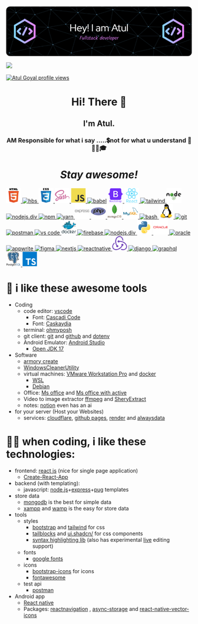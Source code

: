 <!-- banner -->

![Atugatran Banner](./img/github-header-image.png)
<!-- Profile View -->
![](https://komarev.com/ghpvc/?username=Atugatran&color=lightgrey)

[![Atul Goyal profile views](https://u8views.com/api/v1/github/profiles/96774108/views/day-week-month-total-count.svg)](https://u8views.com/github/atul22g8570)

<!-- tittle -->
<h1 align='center'> Hi! There 👋</h1>

<!-- Subtittle -->
<h2 align='center'>
I'm Atul.
</h2>
<h3 align='center'> AM Responsible for what i say .....💲not for what u understand 👑👑👑🎓</h3>
<h1 align='center'><i>Stay awesome!</i></h1>

<!-- FrontEnd -->
<!-- <h2 align="center">FrontEnd Tools</h2> -->
<p align="left"> 
  <!-- Html -->
  <a href="https://www.w3.org/html/" target="_blank" rel="noreferrer"> <img src="https://raw.githubusercontent.com/devicons/devicon/master/icons/html5/html5-original-wordmark.svg" alt="html5" width="40" height="40"/> </a>
  <!-- hbd -->
<a href="https://handlebarsjs.com/" target="_blank" rel="noreferrer"> <img src="https://www.svgrepo.com/show/353855/handlebars.svg" alt="hbs" width="40" height="40"/> </a>
   <!-- Css -->
 <a href="https://www.w3schools.com/css/" target="_blank" rel="noreferrer"> <img src="https://raw.githubusercontent.com/devicons/devicon/master/icons/css3/css3-original-wordmark.svg" alt="css3" width="40" height="40"/> </a>
  <!-- Sass -->
 <a href="https://sass-lang.com" target="_blank" rel="noreferrer"> <img src="https://raw.githubusercontent.com/devicons/devicon/master/icons/sass/sass-original.svg" alt="sass" width="40" height="40"/> </a>
   <!-- Javascript -->
   <a href="https://developer.mozilla.org/en-US/docs/Web/JavaScript" target="_blank" rel="noreferrer"> <img src="https://raw.githubusercontent.com/devicons/devicon/master/icons/javascript/javascript-original.svg" alt="javascript" width="40" height="40"/> </a> 
<!-- Babel -->
<a href="https://babeljs.io/" target="_blank" rel="noreferrer"> <img src="https://www.vectorlogo.zone/logos/babeljs/babeljs-icon.svg" alt="babel" width="40" height="40"/></a> 
 <!-- Bootstrap -->
 <a href="https://getbootstrap.com" target="_blank" rel="noreferrer"> <img src="https://raw.githubusercontent.com/devicons/devicon/master/icons/bootstrap/bootstrap-plain-wordmark.svg" alt="bootstrap" width="40" height="40"/> </a> 
 <!-- ReatJS -->
 <a href="https://reactjs.org/" target="_blank" rel="noreferrer"> <img src="https://raw.githubusercontent.com/devicons/devicon/master/icons/react/react-original-wordmark.svg" alt="react" width="40" height="40"/> </a> 
 <!-- TailWindCss -->
  <a href="https://tailwindcss.com/" target="_blank" rel="noreferrer"> <img src="https://www.vectorlogo.zone/logos/tailwindcss/tailwindcss-icon.svg" alt="tailwind" width="40" height="40"/> </a>
   <!-- NodeJS -->
<a href="https://nodejs.org" target="_blank" rel="noreferrer"> <img src="https://raw.githubusercontent.com/devicons/devicon/master/icons/nodejs/nodejs-original-wordmark.svg" alt="nodejs" width="40" height="40"/> </a> 
    <!-- Nodejs Dev -->
  <a href="https://nodejs.dev/en/" target="_blank" rel="noreferrer"> <img src="https://www.svgrepo.com/show/303266/nodejs-icon-logo.svg" alt="nodejs.div" width="40" height="40"/> </a>
    <!-- Npm -->
  <a href="https://www.npmjs.com/" target="_blank" rel="noreferrer"> <img src="https://www.svgrepo.com/show/354128/npm.svg" alt="npm" width="40" height="40"/> </a>
    <!-- Yarn -->
  <a href="https://yarnpkg.com/" target="_blank" rel="noreferrer"> <img src="https://www.svgrepo.com/show/374205/yarn.svg" alt="yarn" width="40" height="40"/> </a>
  <!--Express  -->
 <a href="https://expressjs.com" target="_blank" rel="noreferrer"> <img src="https://raw.githubusercontent.com/devicons/devicon/master/icons/express/express-original-wordmark.svg" alt="express" width="40" height="40"/> </a> 
<!-- Php -->
<a href="https://www.php.net" target="_blank" rel="noreferrer"> <img src="https://raw.githubusercontent.com/devicons/devicon/master/icons/php/php-original.svg" alt="php" width="40" height="40"/> </a> 
   <!-- MongoDB -->
   <a href="https://www.mongodb.com/try/download/community" target="_blank" rel="noreferrer"> <img src="https://raw.githubusercontent.com/devicons/devicon/master/icons/mongodb/mongodb-original-wordmark.svg" alt="mongodb" width="40" height="40"/> </a> 
   <!-- MySQL -->
   <a href="https://www.mysql.com/" target="_blank" rel="noreferrer"> <img src="https://raw.githubusercontent.com/devicons/devicon/master/icons/mysql/mysql-original-wordmark.svg" alt="mysql" width="40" height="40"/> </a>
<!-- Bash -->
 <a href="https://www.gnu.org/software/bash/" target="_blank" rel="noreferrer"> <img src="https://www.vectorlogo.zone/logos/gnu_bash/gnu_bash-icon.svg" alt="bash" width="40" height="40"/> </a> 
   <!-- Linux -->
   <a href="https://www.linux.org/" target="_blank" rel="noreferrer"> <img src="https://raw.githubusercontent.com/devicons/devicon/master/icons/linux/linux-original.svg" alt="linux" width="40" height="40"/> </a> 
 <!-- Git -->
  <a href="https://git-scm.com/" target="_blank" rel="noreferrer"> <img src="https://www.vectorlogo.zone/logos/git-scm/git-scm-icon.svg" alt="git" width="40" height="40"/> </a> 
<!-- PostMan -->
<a href="https://postman.com" target="_blank" rel="noreferrer"> <img src="https://www.vectorlogo.zone/logos/getpostman/getpostman-icon.svg" alt="postman" width="40" height="40"/> </a>
<!-- Vs Code -->
<a href="https://code.visualstudio.com/" target="_blank" rel="noreferrer"> <img src="https://www.svgrepo.com/show/452129/vs-code.svg" alt="vs code" width="40" height="40"/> </a>
 <!-- Docker -->
  <a href="https://www.docker.com/" target="_blank" rel="noreferrer"> <img src="https://raw.githubusercontent.com/devicons/devicon/master/icons/docker/docker-original-wordmark.svg" alt="docker" width="40" height="40"/> </a>
   <!-- Firebase -->
 <a href="https://firebase.google.com/" target="_blank" rel="noreferrer"> <img src="https://www.vectorlogo.zone/logos/firebase/firebase-icon.svg" alt="firebase" width="40" height="40"/> </a>
<!-- Netlify -->
<a href="https://www.netlify.com/" target="_blank" rel="noreferrer"> <img src="https://www.svgrepo.com/show/376339/netlify.svg" alt="nodejs.div" width="40" height="40"/> </a>
<!-- Python -->
 <a href="https://www.python.org" target="_blank" rel="noreferrer"> <img src="https://raw.githubusercontent.com/devicons/devicon/master/icons/python/python-original.svg" alt="python" width="40" height="40"/> </a>
<!-- Oracle -->
<a href="https://www.oracle.com/" target="_blank" rel="noreferrer"> <img src="https://raw.githubusercontent.com/devicons/devicon/master/icons/oracle/oracle-original.svg" alt="oracle" width="40" height="40"/> </a>
<!-- Android Studio -->
<a href="https://developer.android.com/studio/" target="_blank" rel="noreferrer"> <img src="https://img.icons8.com/color/512/android-studio--v3.png" alt="oracle" width="40" height="40"/> </a>
<!-- AppWrite -->
 <a href="https://appwrite.io" target="_blank" rel="noreferrer"> <img src="https://www.vectorlogo.zone/logos/appwriteio/appwriteio-icon.svg" alt="appwrite" width="40" height="40"/> </a>
<!-- Figma -->
<a href="https://www.figma.com/" target="_blank" rel="noreferrer"> <img src="https://www.vectorlogo.zone/logos/figma/figma-icon.svg" alt="figma" width="40" height="40"/> </a>
<!-- nextjs -->
<a href="https://nextjs.org/" target="_blank" rel="noreferrer"> <img src="https://cdn.worldvectorlogo.com/logos/nextjs-2.svg" alt="nextjs" width="40" height="40"/> </a>
<!-- react native -->
  <a href="https://reactnative.dev/" target="_blank" rel="noreferrer"> <img src="https://reactnative.dev/img/header_logo.svg" alt="reactnative" width="40" height="40"/> </a>
<!-- redux -->
<a href="https://redux.js.org" target="_blank" rel="noreferrer"> <img src="https://raw.githubusercontent.com/devicons/devicon/master/icons/redux/redux-original.svg" alt="redux" width="40" height="40"/> </a>
<!-- Django -->
<a href="https://www.djangoproject.com/" target="_blank" rel="noreferrer"> <img src="https://cdn.worldvectorlogo.com/logos/django.svg" alt="django" width="40" height="40"/> </a>
<!-- GraphQl -->
<a href="https://graphql.org" target="_blank" rel="noreferrer"> <img src="https://www.vectorlogo.zone/logos/graphql/graphql-icon.svg" alt="graphql" width="40" height="40"/> </a> 
<!-- PostgresSql -->
<a href="https://www.postgresql.org" target="_blank" rel="noreferrer"> <img src="https://raw.githubusercontent.com/devicons/devicon/master/icons/postgresql/postgresql-original-wordmark.svg" alt="postgresql" width="40" height="40"/> </a> 
<!-- TypeScript -->
<a href="https://www.typescriptlang.org/" target="_blank" rel="noreferrer"> <img src="https://raw.githubusercontent.com/devicons/devicon/master/icons/typescript/typescript-original.svg" alt="typescript" width="40" height="40"/> </a>

# 👾 i like these awesome tools
<!-- Coding -->
- Coding
    <!-- Code Editor -->
   - code editor: [vscode](https://code.visualstudio.com/)
      <!-- Fonts -->
      - Font: [Cascadi Code](https://github.com/Atugatran/Atugatran/releases/download/CascadiaCode/CascadiaCode.zip)
      - Font: [Caskaydia](https://github.com/Atugatran/Atugatran/releases/download/Caskaydia/Caskaydia.zip)
   <!-- Terminal -->
   - terminal: [ohmyposh](https://ohmyposh.dev/)
   <!-- git -->
   - git client: [git](https://git-scm.com/) and [github](https://github.com/) and [dotenv](https://vault.dotenv.org/)
   <!-- Android -->
   - Android Emulator: [Android Studio](https://developer.android.com/studio?gclid=CjwKCAiA5L2tBhBTEiwAdSxJX6VyOXQrqQKu8Bs0i6Px9_ZSTWud1IuexyZcouvDEZHemBU3KgCTTxoC29kQAvD_BwE&gclsrc=aw.ds)
      - [Open JDK 17](https://learn.microsoft.com/en-us/java/openjdk/download)
- Software
  - [armory create](https://www.asus.com/my/supportonly/armoury%20crate/helpdesk_download/)
  - [WindowsCleanerUtility](https://github.com/Atugatran/Atugatran/releases/tag/WindowsCleanerUtility)
  - virtual machines: [VMware Workstation Pro](https://www.vmware.com/in/products/workstation-pro/workstation-pro-evaluation.html) and [docker](https://www.docker.com/)
    - [WSL](https://learn.microsoft.com/en-us/windows/wsl/install-manual) 
    - [Debian](https://www.microsoft.com/store/productId/9MSVKQC78PK6?ocid=pdpshare)
  - Office: [Ms office](https://github.com/Atugatran/Atugatran/releases/download/OfficeSetup/OfficeSetup.exe) and [Ms office with active](https://github.com/Atugatran/Atugatran/releases/tag/office2021_WithActivation)
  - Video to image extractor [ffmpeg](https://github.com/Atugatran/Atugatran/releases/download/ffmpeg/ffmpeg.msi) and [SheryExtract](https://github.com/Atugatran/Atugatran/releases/download/SheryExtract/SheryExtract.exe)
  - notes: [notion](https://www.notion.so/) even has an ai
- for your server (Host your Websites)
  - services: [cloudflare](https://www.cloudflare.com/), [github pages](https://pages.github.com/), [render](https://render.com/) and [alwaysdata](https://www.alwaysdata.com/en/)
# 👨‍💻 when coding, i like these technologies:
- frontend: [react js](https://react.dev/) (nice for single page application)
    - [Create-React-App](https://create-react-app.dev/)
- backend (with templating):
  - javascript: [node.js](https://nodejs.org/en/)+[express](https://expressjs.com/)+[pug](https://pugjs.org/api/getting-started.html) templates
- store data
  - [mongodb](https://www.mongodb.com/try/download/community) is the best for simple data
  - [xampp](https://www.apachefriends.org/) and [wamp](https://wampserver.aviatechno.net/) is the easy for store data
- tools
  - styles
    - [bootstrap](https://getbootstrap.com/) and [tailwind](https://tailwindcss.com/) for css
    - [tailblocks](https://tailblocks.cc/) and  [ui.shadcn/](https://ui.shadcn.com/) for css components
    - [syntax highlighting lib](https://prismjs.com/) (also has experimental [live](https://live.prismjs.com/) editing support)
  - fonts
    - [google fonts](https://fonts.google.com/)
  - icons
    - [bootstrap-icons](https://icons.getbootstrap.com/) for icons
    - [fontawesome](https://fontawesome.com/)
  - test api
    - [postman](https://www.postman.com/downloads/)
- Android app
  - [React native](https://reactnative.dev/)
  - Packages: [reactnavigation](https://reactnavigation.org/) , [async-storage](https://react-native-async-storage.github.io/async-storage/) and [react-native-vector-icons](https://github.com/oblador/react-native-vector-icons)
</p>
